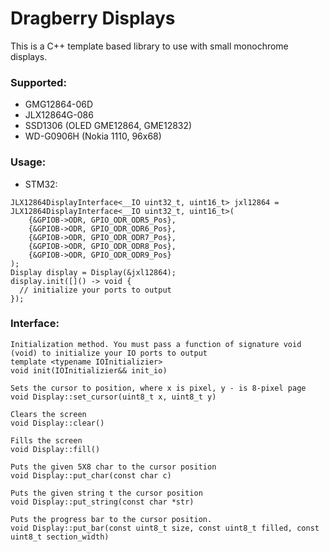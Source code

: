 # Dragberry Displays
This is a C++ template based library to use with small monochrome displays.

### Supported:
* GMG12864-06D
* JLX12864G-086
* SSD1306 (OLED GME12864, GME12832)
* WD-G0906H (Nokia 1110, 96x68)

### Usage:
* STM32:
```
JLX12864DisplayInterface<__IO uint32_t, uint16_t> jxl12864 = JLX12864DisplayInterface<__IO uint32_t, uint16_t>(
    {&GPIOB->ODR, GPIO_ODR_ODR5_Pos},
    {&GPIOB->ODR, GPIO_ODR_ODR6_Pos},
    {&GPIOB->ODR, GPIO_ODR_ODR7_Pos},
    {&GPIOB->ODR, GPIO_ODR_ODR8_Pos},
    {&GPIOB->ODR, GPIO_ODR_ODR9_Pos}
);
Display display = Display(&jxl12864);
display.init([]() -> void {
  // initialize your ports to output
});
```

### Interface:
```
Initialization method. You must pass a function of signature void (void) to initialize your IO ports to output
template <typename IOInitializier>
void init(IOInitializier&& init_io)
```
```
Sets the cursor to position, where x is pixel, y - is 8-pixel page
void Display::set_cursor(uint8_t x, uint8_t y)
```
```
Clears the screen
void Display::clear()
```
```
Fills the screen
void Display::fill()
```
```
Puts the given 5X8 char to the cursor position
void Display::put_char(const char c)
```
```
Puts the given string t the cursor position
void Display::put_string(const char *str)
```
```
Puts the progress bar to the cursor position.
void Display::put_bar(const uint8_t size, const uint8_t filled, const uint8_t section_width)
```
